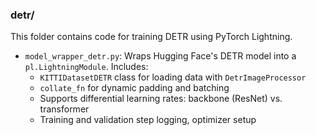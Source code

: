 ### detr/

This folder contains code for training DETR using PyTorch Lightning.

- `model_wrapper_detr.py`: Wraps Hugging Face's DETR model into a `pl.LightningModule`. Includes:
  - `KITTIDatasetDETR` class for loading data with `DetrImageProcessor`
  - `collate_fn` for dynamic padding and batching
  - Supports differential learning rates: backbone (ResNet) vs. transformer
  - Training and validation step logging, optimizer setup

